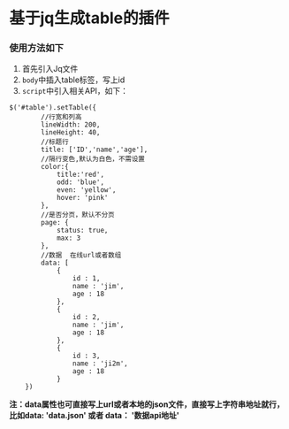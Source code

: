 # 基于jq生成table的插件
### 使用方法如下
1. 首先引入Jq文件
2. `body`中插入table标签，写上id
3. `script`中引入相关API，如下：

```
$('#table').setTable({
	    //行宽和列高
	    lineWidth: 200,
	    lineHeight: 40,
	    //标题行
	    title: ['ID','name','age'],
	    //隔行变色,默认为白色，不需设置
	    color:{
            title:'red',
		    odd: 'blue',
		    even: 'yellow',
		    hover: 'pink'
	    },
	    //是否分页，默认不分页
	    page: {
		    status: true,
		    max: 3
	    },
	    //数据  在线url或者数组
	    data: [
		    {
			    id : 1,
			    name : 'jim',
			    age : 18
		    },
		    {
			    id : 2,
			    name : 'jim',
			    age : 18
		    },
		    {
			    id : 3,
			    name : 'ji2m',
			    age : 18
		    }
    })
```
**注：data属性也可直接写上url或者本地的json文件，直接写上字符串地址就行，比如data: 'data.json' 或者 data： '数据api地址'**
